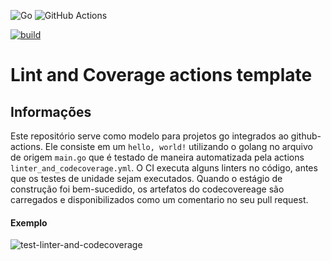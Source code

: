 <img alt="Go" src="https://img.shields.io/badge/go-%2300ADD8.svg?&style=for-the-badge&logo=go&logoColor=white"/> <img alt="GitHub Actions" src="https://img.shields.io/badge/github%20actions%20-%232671E5.svg?&style=for-the-badge&logo=github%20actions&logoColor=white"/>

[![build](https://img.shields.io/wercker/build/wercker/go-wercker-api.svg)](https://github.com/LucasRejanio/golang-ci-template-test/actions)


# Lint and Coverage actions template

## Informações

Este repositório serve como modelo para projetos go integrados ao github-actions. Ele consiste em um `hello, world!` utilizando o golang no arquivo de origem `main.go` que é testado de maneira automatizada pela actions `linter_and_codecoverage.yml`. O CI executa alguns linters no código, antes que os testes de unidade sejam executados. Quando o estágio de construção foi bem-sucedido, os artefatos do codecovereage são carregados e disponibilizados como um comentario no seu pull request.

#### Exemplo 

![test-linter-and-codecoverage](https://user-images.githubusercontent.com/52427398/113367382-3b736c00-9332-11eb-8d7f-a9a2cbcd1075.png)


